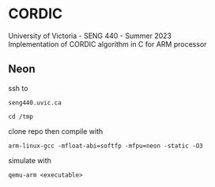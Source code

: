 # CORDIC

University of Victoria - SENG 440 - Summer 2023  
Implementation of CORDIC algorithm in C for ARM processor

## Neon
ssh to 
```
seng440.uvic.ca
```
```
cd /tmp
```
clone repo then compile with 
```
arm-linux-gcc -mfloat-abi=softfp -mfpu=neon -static -O3
```
simulate with 
```
qemu-arm <executable>
```
